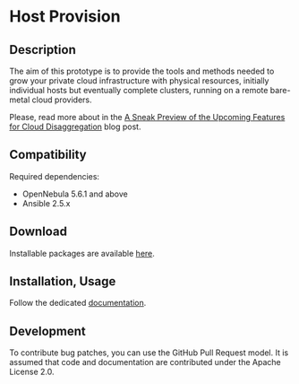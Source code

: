 # Host Provision

## Description

The aim of this prototype is to provide the tools and methods needed to grow your private cloud infrastructure with physical resources, initially individual hosts but eventually complete clusters, running on a remote bare-metal cloud providers.

Please, read more about in the [A Sneak Preview of the Upcoming Features for Cloud Disaggregation](https://opennebula.org/a-sneak-preview-of-the-upcoming-features-for-cloud-disaggregation/) blog post.

## Compatibility

Required dependencies:

- OpenNebula 5.6.1 and above
- Ansible 2.5.x

## Download

Installable packages are available [here](https://github.com/OpenNebula/addon-host-provision/releases/latest).

## Installation, Usage

Follow the dedicated [documentation](https://docs.opennebula.org/addon/host-provision/).

## Development

To contribute bug patches, you can use the GitHub Pull Request model. It is assumed that code and documentation are contributed under the Apache License 2.0.
